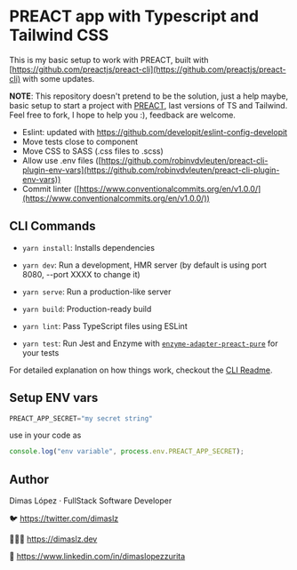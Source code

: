 # PREACT app with Typescript and Tailwind CSS
This is my basic setup to work with PREACT, built with [https://github.com/preactjs/preact-cli](https://github.com/preactjs/preact-cli) with some updates.

**NOTE**: This repository doesn't pretend to be the solution, just a help maybe, basic setup to start a project with [PREACT](https://preactjs.com/), last versions of TS and Tailwind.
Feel free to fork, I hope to help you :), feedback are welcome.

* Eslint: updated with https://github.com/developit/eslint-config-developit
* Move tests close to component
* Move CSS to SASS (.css files to .scss)
* Allow use .env files ([https://github.com/robinvdvleuten/preact-cli-plugin-env-vars](https://github.com/robinvdvleuten/preact-cli-plugin-env-vars))
* Commit linter ([https://www.conventionalcommits.org/en/v1.0.0/](https://www.conventionalcommits.org/en/v1.0.0/))

## CLI Commands
*   `yarn install`: Installs dependencies

*   `yarn dev`: Run a development, HMR server (by default is using port 8080, --port XXXX to change it)

*   `yarn serve`: Run a production-like server

*   `yarn build`: Production-ready build

*   `yarn lint`: Pass TypeScript files using ESLint

*   `yarn test`: Run Jest and Enzyme with
    [`enzyme-adapter-preact-pure`](https://github.com/preactjs/enzyme-adapter-preact-pure) for
    your tests

For detailed explanation on how things work, checkout the [CLI Readme](https://github.com/developit/preact-cli/blob/master/README.md).

## Setup ENV vars
```javascript
PREACT_APP_SECRET="my secret string"
```

use in your code as
```javascript
console.log("env variable", process.env.PREACT_APP_SECRET);
```

## Author
Dimas López · FullStack Software Developer

🐦 https://twitter.com/dimaslz

👨🏻‍💻 https://dimaslz.dev

📄 https://www.linkedin.com/in/dimaslopezzurita